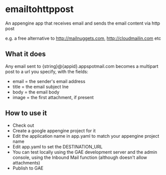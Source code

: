 emailtohttppost
===============

An appengine app that receives email and sends the email content via http post

e.g. a free alternative to http://mailnuggets.com, http://cloudmailin.com etc

What it does
-------------------------
Any email sent to {string}@{appid}.appspotmail.com becomes a multipart post to a url you specify, with the fields:

 * email = the sender's email address
 * title = the email subject lne
 * body = the email body
 * image = the first attachment, if present

How to use it
-------------------------

 * Check out
 * Create a google appengine project for it
 * Edit the application name in app.yaml to match your appengine project name
 * Edit app.yaml to set the DESTINATION_URL
 * You can test locally using the GAE development server and the admin console, using the Inbound Mail function (although doesn't allow attachments)
 * Publish to GAE
